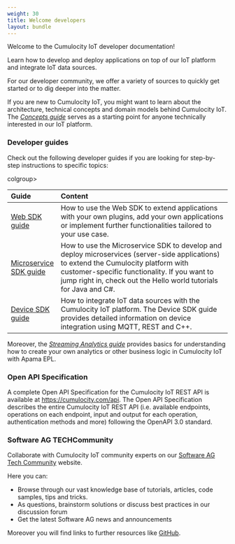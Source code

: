 ```yaml
---
weight: 30
title: Welcome developers
layout: bundle
---
```


Welcome to the Cumulocity IoT developer documentation!

Learn how to develop and deploy applications on top of our IoT platform and integrate IoT data sources.

For our developer community, we offer a variety of sources to quickly get started or to dig deeper into the matter.

If you are new to Cumulocity IoT, you might want to learn about the architecture, technical concepts and domain models behind Cumulocity IoT. The <a href="/concepts/introduction/">*Concepts guide*</a> serves as a starting point for anyone technically interested in our  IoT platform.


### Developer guides

Check out the following developer guides if you are looking for step-by-step instructions to specific topics:

<table>
colgroup>
   <col style="width: 20%;">
   <col style="width: 80%;">
</colgroup>
<thead>
<tr>
<th align="left">Guide</th>
<th align="left">Content</th>
</tr>
</thead>

<tr>
<td align="left"><a href="/web/">Web SDK guide</a></td>
<td align="left">How to use the Web SDK to extend applications with your own plugins, add your own applications or implement further functionalities tailored to your use case.</td>
</tr>

<tr>
<td align="left"><a href="/microservice-sdk/introduction/">Microservice SDK guide</a></td>
<td align="left">How to use the Microservice SDK to develop and deploy microservices (server-side applications) to extend the Cumulocity platform with customer-specific functionality. If you want to jump right in, check out the Hello world tutorials for Java and C#.
</td>
</tr>

<tr>
<td align="left"><a href="/device-sdk/introduction/">Device SDK guide</a></td>
<td align="left">How to integrate IoT data sources with the Cumulocity IoT platform. The Device SDK guide provides detailed information on device integration using MQTT, REST and C++.</td>
</tr>

</tbody>
</table>


Moreover, the <a href="/apama/overview-analytics/"><i>Streaming Analytics guide</i></a> provides basics for understanding how to create your own analytics or other business logic in Cumulocity IoT with Apama EPL.

### Open API Specification

A complete Open API Specification for the Cumulocity IoT REST API is available at https://cumulocity.com/api. The Open API Specification describes the entire Cumulocity IoT REST API (i.e. available endpoints, operations on each endpoint, input and output for each operation, authentication methods and more) following the OpenAPI 3.0 standard.


### Software AG TECHCommunity

Collaborate with Cumulocity IoT community experts on our [Software AG Tech Community](https://techcommunity.softwareag.com/en_en/cumulocity-iot.html) website.

Here you can:

* Browse through our vast knowledge base of tutorials, articles, code samples, tips and tricks.
* As questions, brainstorm solutions or discuss best practices in our discussion forum
* Get the latest Software AG news and announcements

Moreover you will find links to further resources like [GitHub](https://github.com/softwareag).
